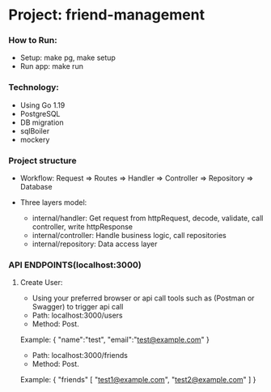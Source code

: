 # **Project: friend-management**
### How to Run:
- Setup: make pg, make setup
- Run app: make run

### **Technology**:
- Using Go 1.19
- PostgreSQL
- DB migration
- sqlBoiler
- mockery

### Project structure
- Workflow: Request => Routes => Handler => Controller => Repository => Database

- Three layers model:
    + internal/handler: Get request from httpRequest, decode, validate, call controller, write httpResponse
    + internal/controller: Handle business logic, call repositories
    + internal/repository: Data access layer

### API ENDPOINTS(localhost:3000)
1. Create User:
   + Using your preferred browser or api call tools such as (Postman or Swagger) to trigger api call
   * Path: localhost:3000/users
   + Method: Post.

    Example:
   {
        "name":"test",
        "email":"test@example.com"
   }

   * Path: localhost:3000/friends
   + Method: Post.

    Example:
    { "friends" 
        [
            "test1@example.com",
            "test2@example.com"
        ]
    }
